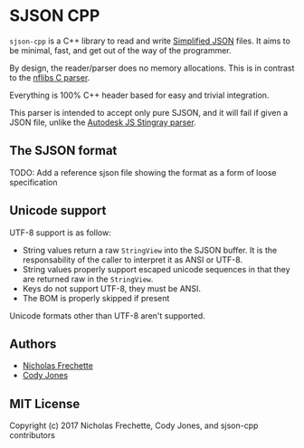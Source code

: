 # SJSON CPP

`sjson-cpp` is a C++ library to read and write [Simplified JSON](http://help.autodesk.com/view/Stingray/ENU/?guid=__stingray_help_managing_content_sjson_html) files.
It aims to be minimal, fast, and get out of the way of the programmer.

By design, the reader/parser does no memory allocations. This is in contrast to the [nflibs C parser](https://github.com/niklasfrykholm/nflibs).

Everything is 100% C++ header based for easy and trivial integration.

This parser is intended to accept only pure SJSON, and it will fail if given a JSON file, unlike the [Autodesk JS Stingray parser](https://github.com/Autodesk/sjson).

## The SJSON format

TODO: Add a reference sjson file showing the format as a form of loose specification

## Unicode support

UTF-8 support is as follow:

*  String values return a raw `StringView` into the SJSON buffer. It is the responsability of the caller to interpret it as ANSI or UTF-8.
*  String values properly support escaped unicode sequences in that they are returned raw in the `StringView`.
*  Keys do not support UTF-8, they must be ANSI.
*  The BOM is properly skipped if present

Unicode formats other than UTF-8 aren't supported.

## Authors

*  [Nicholas Frechette](https://github.com/nfrechette)
*  [Cody Jones](https://github.com/CodyDWJones)

## MIT License

Copyright (c) 2017 Nicholas Frechette, Cody Jones, and sjson-cpp contributors
